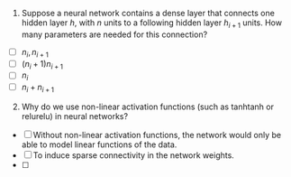 1.  Suppose a neural network contains a dense layer that connects one hidden layer $h$, with $n$ units to a following hidden layer $h_{i+1}$ units. How many parameters are needed for this connection?
- [ ] $n_{i}, n_{i+1}$
- [ ] $(n_{i}+1)n_{i+1}$
- [ ] $n_{i}$
- [ ] $n_{i}+n_{i+1}$
2. Why do we use non-linear activation functions (such as tanhtanh or relurelu) in neural networks?
- [ ] Without non-linear activation functions, the network would only be able to model linear functions of the data.
- [ ] To induce sparse connectivity in the network weights.
- [ ] 